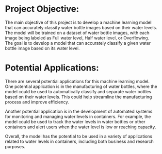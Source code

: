 # Project Objective:
The main objective of this project is to develop a machine learning model that can accurately classify water bottle images based on their water levels. The model will be trained on a dataset of water bottle images, with each image being labeled as Full water level, Half water level, or Overflowing. The goal is to develop a model that can accurately classify a given water bottle image based on its water level.

# Potential Applications:   
There are several potential applications for this machine learning model. One potential application is in the manufacturing of water bottles, where the model could be used to automatically classify and separate water bottles based on their water levels. This could help streamline the manufacturing process and improve efficiency.

Another potential application is in the development of automated systems for monitoring and managing water levels in containers. For example, the model could be used to track the water levels in water bottles or other containers and alert users when the water level is low or reaching capacity.

Overall, the model has the potential to be used in a variety of applications related to water levels in containers, including both business and research purposes. 
  
 
